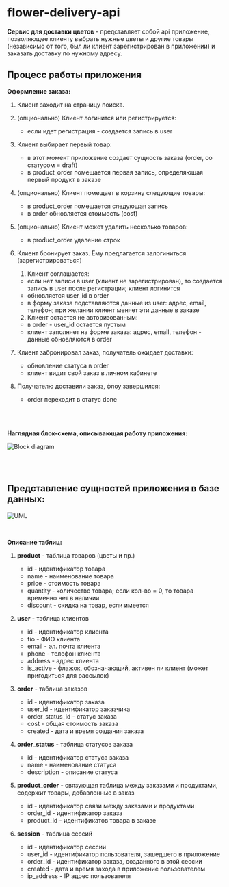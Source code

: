 # flower-delivery-api
**Сервис для доставки цветов** - представляет собой api приложение, позволяющее клиенту выбрать нужные цветы и другие товары (независимо от того, был ли клиент зарегистрирован в приложении) и заказать доставку по нужному адресу.

## Процесс работы приложения

**Оформление заказа:**

1. Клиент заходит на страницу поиска.

2. (опционально) Клиент логинится или регистрируется:
	- если идет регистрация - создается запись в user

3. Клиент выбирает первый товар:
	- в этот момент приложение создает сущность заказа (order, со статусом = draft)
	- в product_order помещается первая запись, определяющая первый продукт в заказе

4. (опционально) Клиент помещает в корзину следующие товары:
	- в product_order помещается следующая запись
	- в order обновляется стоимость (cost) 

5. (опционально) Клиент может удалить несколько товаров:
	- в product_order удаление строк

6. Клиент бронирует заказ. Ему предлагается залогиниться (зарегистрироваться)
   
   1. Клиент соглашается:
	 - если нет записи в user (клиент не зарегистрирован), то создается запись в user после регистрации; клиент логинится
	 - обновляется user_id в order
	 - в форму заказа подставляются данные из user: адрес, email, телефон; при желании клиент меняет эти данные в заказе

   2. Клиент остается не авторизованным:
	 - в order - user_id остается пустым
	 - клиент заполняет на форме заказа: адрес, email, телефон - данные обновляются в order

7. Клиент забронировал заказ, получатель ожидает доставки:
	- обновление статуса в order
	- клиент видит свой заказ в личном кабинете

8. Получателю доставили заказ, флоу завершился:
   - order переходит в статус done

 <br />
 <br />

**Наглядная блок-схема, описывающая работу приложения:**

![Block diagram](https://github.com/user-attachments/assets/048975b9-5d12-4a72-b917-ccb1ea368c40)

<br />
<br />

## Представление сущностей приложения в базе данных:

![UML](https://github.com/user-attachments/assets/2f8b6c77-ba41-4bd0-a89e-ef6842def8dc)

<br />

**Описание таблиц:**

1. **product** - таблица товаров (цветы и пр.)
   - id - идентификатор товара
   - name - наименование товара
   - price - стоимость товара
   - quantity - количество товара; если кол-во = 0, то товара временно нет в наличии
   - discount - скидка на товар, если имеется

2. **user** - таблица клиентов
   - id - идентификатор клиента
   - fio - ФИО клиента
   - email - эл. почта клиента
   - phone - телефон клиента
   - address - адрес клиента
   - is_active - флажок, обозначающий, активен ли клиент (может пригодиться для рассылок)

3. **order** - таблица заказов
   - id - идентификатор заказа
   - user_id - идентификатор заказчика
   - order_status_id - статус заказа
   - cost - общая стоимость заказа
   - created - дата и время создания заказа
  
4. **order_status** - таблица статусов заказа
   - id - идентификатор статуса заказа
   - name - наименование статуса
   - description - описание статуса

5. **product_order** - связующая таблица между заказами и продуктами, содержит товары, добавленные в заказ
   - id - идентификатор связи между заказами и продуктами
   - order_id - идентификатор заказа
   - product_id - идентификатов товара в заказе 

6. **session** - таблица сессий
   - id - идентификатор сессии
   - user_id - идентификатор пользователя, зашедшего в приложение
   - order_id - идентификатор заказа, созданного в этой сессии
   - created - дата и время захода в приложение пользователем
   - ip_address - IP адрес пользователя

